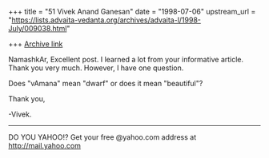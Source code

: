 +++
title = "51 Vivek Anand Ganesan"
date = "1998-07-06"
upstream_url = "https://lists.advaita-vedanta.org/archives/advaita-l/1998-July/009038.html"

+++
[Archive link](https://lists.advaita-vedanta.org/archives/advaita-l/1998-July/009038.html)

NamashkAr,
   Excellent post. I learned a lot from your informative article.
Thank you very much. However, I have one question.

   Does "vAmana" mean "dwarf" or does it mean "beautiful"?

Thank you,

-Vivek.
_________________________________________________________
DO YOU YAHOO!?
Get your free @yahoo.com address at http://mail.yahoo.com

